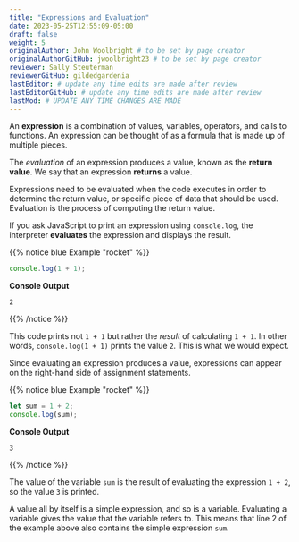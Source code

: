```yaml
---
title: "Expressions and Evaluation"
date: 2023-05-25T12:55:09-05:00
draft: false
weight: 5
originalAuthor: John Woolbright # to be set by page creator
originalAuthorGitHub: jwoolbright23 # to be set by page creator
reviewer: Sally Steuterman 
reviewerGitHub: gildedgardenia 
lastEditor: # update any time edits are made after review
lastEditorGitHub: # update any time edits are made after review
lastMod: # UPDATE ANY TIME CHANGES ARE MADE
---
```


An **expression** is a combination of values, variables, operators, and calls to functions. An expression can be thought of as a formula that is made up of multiple pieces. 

The *evaluation* of an expression produces a value, known as the **return value**. We say that an expression **returns** a value.

Expressions need to be evaluated when the code executes in order to determine the return value, or specific piece of data that should be used. Evaluation is the process of computing the return value.

If you ask JavaScript to print an expression using `console.log`, the interpreter **evaluates** the expression and displays the result.

{{% notice blue Example "rocket" %}}
```javascript
console.log(1 + 1);
```

**Console Output**

```console
2
```
{{% /notice %}}

This code prints not `1 + 1` but rather the *result* of calculating `1 + 1`. In other words, `console.log(1 + 1)` prints the value `2`. This is what we would expect.

Since evaluating an expression produces a value, expressions can appear on the right-hand side of assignment statements. 

{{% notice blue Example "rocket" %}}
```javascript
let sum = 1 + 2;
console.log(sum);
```

**Console Output**

```console
3
```
{{% /notice %}}

The value of the variable `sum` is the result of evaluating the expression `1 + 2`, so the value `3` is printed.

A value all by itself is a simple expression, and so is a variable. Evaluating a variable gives the value that the variable refers to. This means that line 2 of the example above also contains the simple expression `sum`.